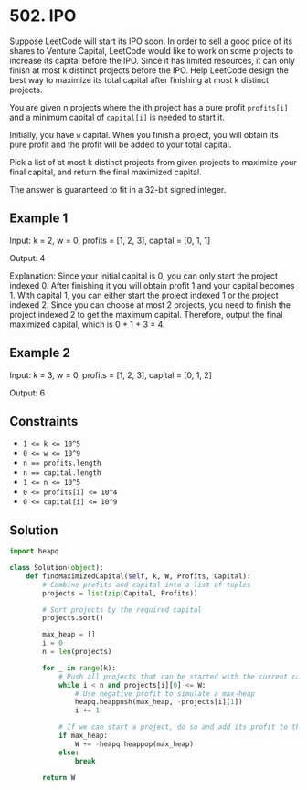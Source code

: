 # 502. IPO

Suppose LeetCode will start its IPO soon. In order to sell a good price of its shares to Venture Capital, LeetCode would like to work on some projects to increase its capital before the IPO. Since it has limited resources, it can only finish at most k distinct projects before the IPO. Help LeetCode design the best way to maximize its total capital after finishing at most k distinct projects.

You are given n projects where the ith project has a pure profit `profits[i]` and a minimum capital of `capital[i]` is needed to start it.

Initially, you have `w` capital. When you finish a project, you will obtain its pure profit and the profit will be added to your total capital.

Pick a list of at most k distinct projects from given projects to maximize your final capital, and return the final maximized capital.

The answer is guaranteed to fit in a 32-bit signed integer.

## Example 1

Input:
k = 2,
w = 0,
profits = [1, 2, 3],
capital = [0, 1, 1]

Output:
4

Explanation: Since your initial capital is 0, you can only start the project indexed 0. After finishing it you will obtain profit 1 and your capital becomes 1. With capital 1, you can either start the project indexed 1 or the project indexed 2. Since you can choose at most 2 projects, you need to finish the project indexed 2 to get the maximum capital. Therefore, output the final maximized capital, which is 0 + 1 + 3 = 4.

## Example 2

Input:
k = 3,
w = 0,
profits = [1, 2, 3],
capital = [0, 1, 2]

Output:
6

## Constraints

- `1 <= k <= 10^5`
- `0 <= w <= 10^9`
- `n == profits.length`
- `n == capital.length`
- `1 <= n <= 10^5`
- `0 <= profits[i] <= 10^4`
- `0 <= capital[i] <= 10^9`

## Solution

```python
import heapq

class Solution(object):
    def findMaximizedCapital(self, k, W, Profits, Capital):
        # Combine profits and capital into a list of tuples
        projects = list(zip(Capital, Profits))

        # Sort projects by the required capital
        projects.sort()

        max_heap = []
        i = 0
        n = len(projects)

        for _ in range(k):
            # Push all projects that can be started with the current capital into the max-heap
            while i < n and projects[i][0] <= W:
                # Use negative profit to simulate a max-heap
                heapq.heappush(max_heap, -projects[i][1])
                i += 1

            # If we can start a project, do so and add its profit to the current capital
            if max_heap:
                W += -heapq.heappop(max_heap)
            else:
                break

        return W
```
